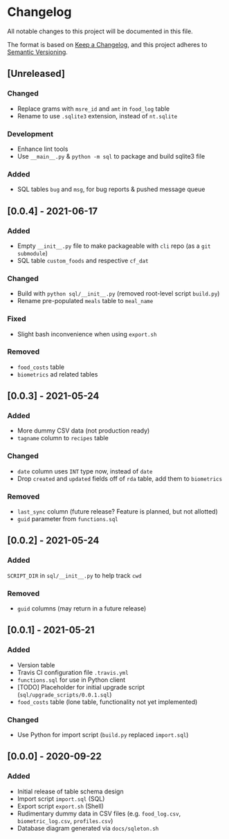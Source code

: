 # Changelog

All notable changes to this project will be documented in this file.

The format is based on [Keep a Changelog](https://keepachangelog.com/en/1.1.0/),
and this project adheres to [Semantic Versioning](https://semver.org/spec/v2.0.0.html).

## [Unreleased]

### Changed

- Replace grams with `msre_id` and `amt` in `food_log` table
- Rename to use `.sqlite3` extension, instead of `nt.sqlite`

### Development

- Enhance lint tools
- Use `__main__.py` & `python -m sql` to package and build sqlite3 file

### Added

- SQL tables `bug` and `msg`, for bug reports & pushed message queue

## [0.0.4] - 2021-06-17

### Added

- Empty `__init__.py` file to make packageable with `cli` repo (as a `git submodule`)
- SQL table `custom_foods` and respective `cf_dat`

### Changed

- Build with `python sql/__init__.py` (removed root-level script `build.py`)
- Rename pre-populated `meals` table to `meal_name`

### Fixed

- Slight bash inconvenience when using `export.sh`

### Removed

- `food_costs` table
- `biometrics` ad related tables

## [0.0.3] - 2021-05-24

### Added

- More dummy CSV data (not production ready)
- `tagname` column to `recipes` table

### Changed

- `date` column uses `INT` type now, instead of `date`
- Drop `created` and `updated` fields off of `rda` table, add them to `biometrics`

### Removed

- `last_sync` column (future release? Feature is planned, but not allotted)
- `guid` parameter from `functions.sql`

## [0.0.2] - 2021-05-24

### Added

`SCRIPT_DIR` in `sql/__init__.py` to help track `cwd`

### Removed

- `guid` columns (may return in a future release)

## [0.0.1] - 2021-05-21

### Added

- Version table
- Travis CI configuration file `.travis.yml`
- `functions.sql` for use in Python client
- [TODO] Placeholder for initial upgrade script (`sql/upgrade_scripts/0.0.1.sql`)
- `food_costs` table (lone table, functionality not yet implemented)

### Changed

- Use Python for import script (`build.py` replaced `import.sql`)

## [0.0.0] - 2020-09-22

### Added

- Initial release of table schema design
- Import script `import.sql` (SQL)
- Export script `export.sh` (Shell)
- Rudimentary dummy data in CSV files
    (e.g. `food_log.csv`, `biometric_log.csv`, `profiles.csv`)
- Database diagram generated via `docs/sqleton.sh`
